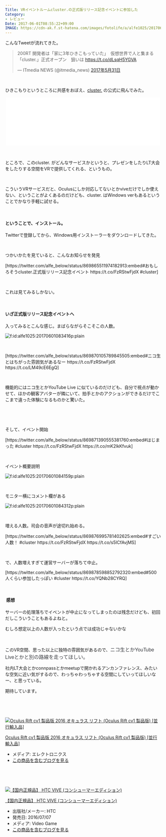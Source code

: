 ```yaml
---
Title: VRイベントルームcluster.の正式版リリース記念イベントに参加した
Category:
- レビュー
Date: 2017-06-01T08:55:22+09:00
IMAGE: https://cdn-ak.f.st-hatena.com/images/fotolife/a/alfe1025/20170601/20170601083416.png
---
```


<p>こんなTweetが流れてきた。</p>
<blockquote class="twitter-tweet" data-lang="ja">
<p dir="ltr" lang="ja">200RT 開発者は「家に3年ひきこもっていた」　仮想世界で人と集まる「cluster.」正式オープン　狙いは <a href="https://t.co/dLsqH5YGVA">https://t.co/dLsqH5YGVA</a></p>
— ITmedia NEWS (@itmedia_news) <a href="https://twitter.com/itmedia_news/status/869830060139724801">2017年5月31日</a></blockquote>
<p>
<script async="" src="//platform.twitter.com/widgets.js" charset="utf-8"></script>
</p>
<p> </p>
<p>ひきこもりというところに共感をおぼえ、<a href="https://cluster.mu/">cluster.</a> の公式に飛んでみた。</p>
<p><iframe class="embed-card embed-webcard" style="display: block; width: 100%; height: 155px; max-width: 500px; margin: auto;" title="cluster." src="//hatenablog-parts.com/embed?url=https%3A%2F%2Fcluster.mu%2F" frameborder="0" scrolling="no"></iframe></p>
<p> </p>
<p>ところで、このcluster. がどんなサービスかというと、プレゼンをしたりLT大会をしたりする空間をVRで提供してくれる、というもの。</p>
<p> </p>
<p>こういうVRサービスだと、Oculusにしか対応してないとかviveだけでしか使えない、ということがよくあるのだけども、cluster. はWindows verもあるということでかなり手軽に試せる。</p>
<p> </p>
<h4>ということで、インストール。</h4>
<p>Twitterで登録してから、Windows用インストーラーをダウンロードしてきた。</p>
<p> </p>
<p>つかいかたを見ていると、こんなお知らせを発見</p>
<p>[https://twitter.com/alfe_below/status/869865511974182913:embed#おもしろそうcluster.正式版リリース記念イベント https://t.co/FzRStwFjdX #cluster]</p>
<p> </p>
<p>これは見てみるしかない。</p>
<p> </p>
<h4>いざ正式版リリース記念イベントへ</h4>
<p>入ってみるとこんな感じ。まばらながらそこそこの人数。</p>
<p><img class="hatena-fotolife" title="f:id:alfe1025:20170601083416p:plain" src="https://cdn-ak.f.st-hatena.com/images/fotolife/a/alfe1025/20170601/20170601083416.png" alt="f:id:alfe1025:20170601083416p:plain" /></p>
<p>  </p>
<p>[https://twitter.com/alfe_below/status/869870105789845505:embed#ニコ生とはちがった雰囲気があるなー https://t.co/FzRStwFjdX https://t.co/LM49cE6EgQ]</p>
<p> </p>
<p>機能的にはニコ生とかYouTube Live に似ているのだけども、自分で視点が動かせて、ほかの観客アバターが隣にいて、拍手とかのアクションができるだけでここまで違った体験になるものかと驚いた。</p>
<p> </p>
<p> </p>
<p>そして、イベント開始</p>
<p>[https://twitter.com/alfe_below/status/869871390555381760:embed#はじまった #cluster https://t.co/FzRStwFjdX https://t.co/mK2lkKfvuk]</p>
<p> </p>
<p>イベント概要説明</p>
<p><img class="hatena-fotolife" title="f:id:alfe1025:20170601084159p:plain" src="https://cdn-ak.f.st-hatena.com/images/fotolife/a/alfe1025/20170601/20170601084159.png" alt="f:id:alfe1025:20170601084159p:plain" /></p>
<p> </p>
<p>モニター横にコメント欄がある</p>
<p><img class="hatena-fotolife" title="f:id:alfe1025:20170601084312p:plain" src="https://cdn-ak.f.st-hatena.com/images/fotolife/a/alfe1025/20170601/20170601084312.png" alt="f:id:alfe1025:20170601084312p:plain" /></p>
<p> </p>
<p>増える人数。司会の音声が途切れ始める。</p>
<p>[https://twitter.com/alfe_below/status/869876995781402625:embed#すごい人数！ #cluster https://t.co/FzRStwFjdX https://t.co/s5ICfAvjMS]</p>
<p> </p>
<p>で、人数増えすぎて運営サーバーが落ちて中止。</p>
<p>[https://twitter.com/alfe_below/status/869878598852792320:embed#500人くらい参加したっぽい #cluster https://t.co/YQNb28CYRQ]</p>
<p> </p>
<h4> 感想</h4>
<p>サーバーの処理落ちでイベントが中止になってしまったのは残念だけども、初回だしこういうこともあるよねと。</p>
<p>むしろ想定以上の人数が入ったという点では成功じゃないかな</p>
<p> </p>
<p>このVR空間、思った以上に独特の雰囲気があるので、<span style="color: #3d3f44; font-family: 'Helvetica Neue', Helvetica, Arial, 'ヒラギノ角ゴ Pro W3', 'Hiragino Kaku Gothic Pro', メイリオ, Meiryo, 'ＭＳ Ｐゴシック', 'MS PGothic', sans-serif; font-size: 16px; font-style: normal; font-variant-ligatures: normal; font-variant-caps: normal; font-weight: normal; letter-spacing: normal; orphans: 2; text-align: start; text-indent: 0px; text-transform: none; white-space: normal; widows: 2; word-spacing: 0px; -webkit-text-stroke-width: 0px; background-color: #ffffff; text-decoration-style: initial; text-decoration-color: initial; display: inline !important; float: none;">ニコ生とかYouTube Liveとかと別の路線を走ってほしい。</span></p>
<p>社内LT大会とかconnpassとかmeetupで開かれるアンカンファレンス、みたいな空気に近い気がするので、わっちゃわっちゃする空間にしていってほしいなー、と思っている。</p>
<p>期待しています。</p>
<p> </p>
<p> </p>
<div class="freezed">
<div class="hatena-asin-detail"><a href="http://www.amazon.co.jp/exec/obidos/ASIN/B01EUAU9OM/ab1025-22/"><img class="hatena-asin-detail-image" title="Oculus Rift cv1 製品版 2016 オキュラス リフト (Oculus Rift cv1 製品版) [並行輸入品]" src="https://images-fe.ssl-images-amazon.com/images/I/31oZSA6G%2BiL._SL160_.jpg" alt="Oculus Rift cv1 製品版 2016 オキュラス リフト (Oculus Rift cv1 製品版) [並行輸入品]" /></a>
<div class="hatena-asin-detail-info">
<p class="hatena-asin-detail-title"><a href="http://www.amazon.co.jp/exec/obidos/ASIN/B01EUAU9OM/ab1025-22/">Oculus Rift cv1 製品版 2016 オキュラス リフト (Oculus Rift cv1 製品版) [並行輸入品]</a></p>
<ul>
<li><span class="hatena-asin-detail-label">メディア:</span> エレクトロニクス</li>
<li><a href="http://d.hatena.ne.jp/asin/B01EUAU9OM/ab1025-22" target="_blank">この商品を含むブログを見る</a></li>
</ul>
</div>
<div class="hatena-asin-detail-foot"> </div>
</div>
</div>
<p> </p>
<div class="freezed">
<div class="hatena-asin-detail"><a href="http://www.amazon.co.jp/exec/obidos/ASIN/B06XKT4PBC/ab1025-22/"><img class="hatena-asin-detail-image" title="【国内正規品】 HTC VIVE (コンシューマーエディション)" src="https://images-fe.ssl-images-amazon.com/images/I/31pDZkvDd%2BL._SL160_.jpg" alt="【国内正規品】 HTC VIVE (コンシューマーエディション)" /></a>
<div class="hatena-asin-detail-info">
<p class="hatena-asin-detail-title"><a href="http://www.amazon.co.jp/exec/obidos/ASIN/B06XKT4PBC/ab1025-22/">【国内正規品】 HTC VIVE (コンシューマーエディション)</a></p>
<ul>
<li><span class="hatena-asin-detail-label">出版社/メーカー:</span> HTC</li>
<li><span class="hatena-asin-detail-label">発売日:</span> 2016/07/07</li>
<li><span class="hatena-asin-detail-label">メディア:</span> Video Game</li>
<li><a href="http://d.hatena.ne.jp/asin/B06XKT4PBC/ab1025-22" target="_blank">この商品を含むブログを見る</a></li>
</ul>
</div>
<div class="hatena-asin-detail-foot"> </div>
</div>
</div>
<p> </p>
